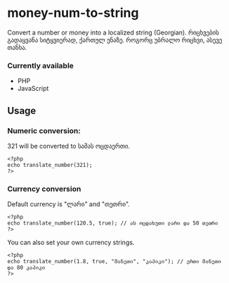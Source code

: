 # money-num-to-string

Convert a number or money into a localized string (Georgian).
რიცხვების გადაყვანა სიტყვიერად, ქართულ ენაზე. როგორც უბრალო რიცხვი, ასევე თანხა.

### Currently available
- PHP
- JavaScript

## Usage
### Numeric conversion:

321 will be converted to სამას ოცდაერთი.

	<?php
	echo translate_number(321);
	?>

### Currency conversion

Default currency is "ლარი" and "თეთრი".

	<?php
	echo translate_number(120.5, true);	// ას ოცდახუთი ლარი და 50 თეთრი
	?>

You can also set your own currency strings.

	<?php
	echo translate_number(1.8, true, "მანეთი", "კაპიკი"); // ერთი მანეთი და 80 კაპიკი
	?>

